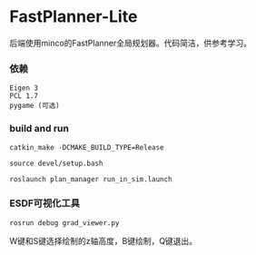 # FastPlanner-Lite
后端使用minco的FastPlanner全局规划器。代码简洁，供参考学习。

### 依赖
```
Eigen 3
PCL 1.7
pygame (可选)
```

### build and  run
```
catkin_make -DCMAKE_BUILD_TYPE=Release
```
```
source devel/setup.bash
```
```
roslaunch plan_manager run_in_sim.launch
```
### ESDF可视化工具
```
rosrun debug grad_viewer.py
```
W键和S键选择绘制的z轴高度，B键绘制，Q键退出。
